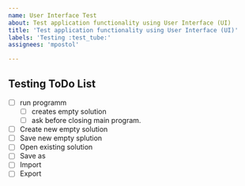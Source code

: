```yaml
---
name: User Interface Test
about: Test application functionality using User Interface (UI)
title: 'Test application functionality using User Interface (UI)'
labels: 'Testing :test_tube:'
assignees: 'mpostol'

---
```


## Testing ToDo List

- [ ] run programm
  - [ ] creates empty solution
  - [ ] ask before closing main program.
- [ ] Create new empty solution
- [ ] Save new empty splution
- [ ] Open existing solution
- [ ] Save as
- [ ] Import
- [ ] Export
